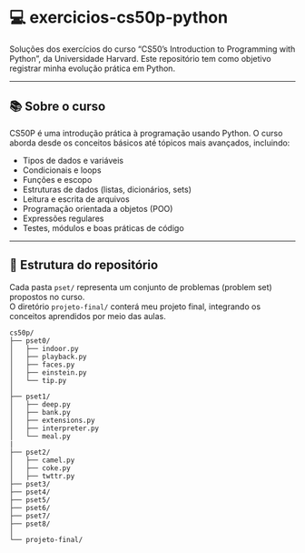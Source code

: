 # 💻 exercicios-cs50p-python

Soluções dos exercícios do curso “CS50’s Introduction to Programming with Python”, da Universidade Harvard. Este repositório tem como objetivo registrar minha evolução prática em Python.

------------------

## 📚 Sobre o curso

CS50P é uma introdução prática à programação usando Python. O curso aborda desde os conceitos básicos até tópicos mais avançados, incluindo:

- Tipos de dados e variáveis
- Condicionais e loops
- Funções e escopo
- Estruturas de dados (listas, dicionários, sets)
- Leitura e escrita de arquivos
- Programação orientada a objetos (POO)
- Expressões regulares
- Testes, módulos e boas práticas de código

------------------

## 📁 Estrutura do repositório

Cada pasta `pset/` representa um conjunto de problemas (problem set) propostos no curso.  
O diretório `projeto-final/` conterá meu projeto final, integrando os conceitos aprendidos por meio das aulas.

```plaintext
cs50p/
├── pset0/
│   ├── indoor.py
│   ├── playback.py
│   ├── faces.py
│   ├── einstein.py
│   └── tip.py
│
├── pset1/
│   ├── deep.py
│   ├── bank.py
│   ├── extensions.py
│   ├── interpreter.py
│   └── meal.py
|
├── pset2/
│   ├── camel.py
│   ├── coke.py
│   ├── twttr.py
├── pset3/
├── pset4/
├── pset5/
├── pset6/
├── pset7/
├── pset8/
│
└── projeto-final/
```
